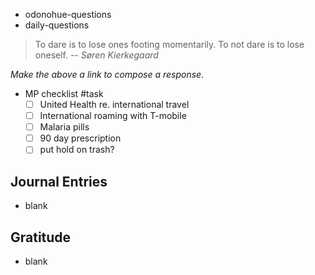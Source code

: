 - odonohue-questions
- daily-questions

> To dare is to lose ones footing momentarily. To not dare is to lose oneself.
> -- <cite>Søren Kierkegaard</cite>

*Make the above a link to compose a response.*

- MP checklist #task 
	- [ ] United Health re. international travel
	- [ ] International roaming with T-mobile
	- [ ] Malaria pills
	- [ ] 90 day prescription
	- [ ] put hold on trash?
## Journal Entries
-  blank

## Gratitude
- blank


